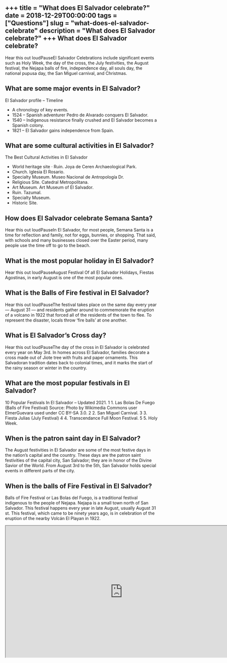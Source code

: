 +++
title = "What does El Salvador celebrate?"
date = 2018-12-29T00:00:00
tags = ["Questions"]
slug = "what-does-el-salvador-celebrate"
description = "What does El Salvador celebrate?"
+++
What does El Salvador celebrate?
--------------------------------

Hear this out loudPauseEl Salvador Celebrations include significant events such as Holy Week, the day of the cross, the July festivities, the August festival, the Nejapa balls of fire, independence day, all souls day, the national pupusa day, the San Miguel carnival, and Christmas.

What are some major events in El Salvador?
------------------------------------------

El Salvador profile – Timeline

- A chronology of key events.
- 1524 – Spanish adventurer Pedro de Alvarado conquers El Salvador.
- 1540 – Indigenous resistance finally crushed and El Salvador becomes a Spanish colony.
- 1821 – El Salvador gains independence from Spain.

What are some cultural activities in El Salvador?
-------------------------------------------------

The Best Cultural Activities in El Salvador

- World heritage site · Ruin. Joya de Ceren Archaeological Park.
- Church. Iglesia El Rosario.
- Specialty Museum. Museo Nacional de Antropología Dr.
- Religious Site. Catedral Metropolitana.
- Art Museum. Art Museum of El Salvador.
- Ruin. Tazumal.
- Specialty Museum.
- Historic Site.

How does El Salvador celebrate Semana Santa?
--------------------------------------------

Hear this out loudPauseIn El Salvador, for most people, Semana Santa is a time for reflection and family, not for eggs, bunnies, or shopping. That said, with schools and many businesses closed over the Easter period, many people use the time off to go to the beach.

What is the most popular holiday in El Salvador?
------------------------------------------------

Hear this out loudPauseAugust Festival Of all El Salvador Holidays, Fiestas Agostinas, in early August is one of the most popular ones.

What is the Balls of Fire festival in El Salvador?
--------------------------------------------------

Hear this out loudPauseThe festival takes place on the same day every year — August 31 — and residents gather around to commemorate the eruption of a volcano in 1922 that forced all of the residents of the town to flee. To represent the disaster, locals throw ‘fire balls’ at one another.

What is El Salvador’s Cross day?
--------------------------------

Hear this out loudPauseThe day of the cross in El Salvador is celebrated every year on May 3rd. In homes across El Salvador, families decorate a cross made out of Jiote tree with fruits and paper ornaments. This Salvadoran tradition dates back to colonial times, and it marks the start of the rainy season or winter in the country.

What are the most popular festivals in El Salvador?
---------------------------------------------------

10 Popular Festivals In El Salvador – Updated 2021. 1 1. Las Bolas De Fuego (Balls of Fire Festival) Source: Photo by Wikimedia Commons user ElmerGuevara used under CC BY-SA 3.0. 2 2. San Miguel Carnival. 3 3. Fiesta Julias (July Festival) 4 4. Transcendance Full Moon Festival. 5 5. Holy Week.

When is the patron saint day in El Salvador?
--------------------------------------------

The August festivities in El Salvador are some of the most festive days in the nation’s capital and the country. These days are the patron saint festivities of the capital city, San Salvador; they are in honor of the Divine Savior of the World. From August 3rd to the 5th, San Salvador holds special events in different parts of the city.

When is the balls of Fire Festival in El Salvador?
--------------------------------------------------

Balls of Fire Festival or Las Bolas del Fuego, is a traditional festival indigenous to the people of Nejapa. Nejapa is a small town north of San Salvador. This festival happens every year in late August, usually August 31 st. This festival, which came to be ninety years ago, is in celebration of the eruption of the nearby Volcán El Playan in 1922.

<iframe allow="accelerometer; autoplay; clipboard-write; encrypted-media; gyroscope; picture-in-picture" allowfullscreen="" class="__youtube_prefs__  epyt-is-override  no-lazyload" data-no-lazy="1" data-origheight="433" data-origwidth="770" data-skipgform_ajax_framebjll="" height="433" id="_ytid_97114" loading="lazy" src="https://www.youtube.com/embed/SP6DXYZDXqc?enablejsapi=1&autoplay=0&cc_load_policy=0&cc_lang_pref=&iv_load_policy=1&loop=0&modestbranding=0&rel=1&fs=1&playsinline=0&autohide=2&theme=dark&color=red&controls=1&" title="YouTube player" width="770"></iframe>